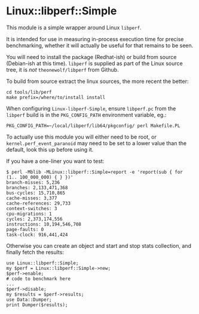 # Linux::libperf::Simple

This module is a simple wrapper around Linux `libperf`.

It is intended for use in measuring in-process execution time for
precise benchmarking, whether it will actually be useful for that
remains to be seen.

You will need to install the package (Redhat-ish) or build from source
(Debian-ish at this time).  `libperf` is supplied as part of the
Linux source tree, it is *not* `theonewolf/libperf` from Github.

To build from source extract the linux sources, the more recent the
better:

```
cd tools/lib/perf
make prefix=/where/to/install install
```

When configuring `Linux-libperf-Simple`, ensure `libperf.pc` from the `libperf` build is in the `PKG_CONFIG_PATH` environment variable, eg.:

```
PKG_CONFIG_PATH=~/local/libperf/lib64/pkgconfig/ perl Makefile.PL
```

To actually use this module you will either need to be root, or
`kernel.perf_event_paranoid` may need to be set to a lower value than
the default, look this up before using it.

If you have a one-liner you want to test:

```
$ perl -Mblib -MLinux::libperf::Simple=report -e 'report(sub { for (1.. 100_000_000) { } })'
branch-misses: 5,236
branches: 2,133,471,368
bus-cycles: 15,710,865
cache-misses: 3,377
cache-references: 29,733
context-switches: 3
cpu-migrations: 1
cycles: 2,373,174,556
instructions: 10,194,546,708
page-faults: 0
task-clock: 916,441,424
```

Otherwise you can create an object and start and stop stats
collection, and finally fetch the results:

```
use Linux::libperf::Simple;
my $perf = Linux::libperf::Simple->new;
$perf->enable;
# code to benchmark here
...
$perf->disable;
my $results = $perf->results;
use Data::Dumper;
print Dumper($results);
```
